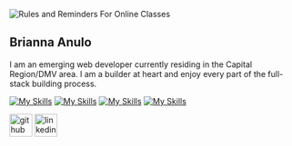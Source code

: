 
![Rules and Reminders For Online Classes](https://github.com/bristeele99/bristeele99/assets/148241566/114b658a-f0eb-4e83-af31-fb6ed9931b1e)

## Brianna Anulo

I am an emerging web developer currently residing in the Capital Region/DMV area. I am a builder at heart and enjoy every part of the full-stack building process.  

[![My Skills](https://skillicons.dev/icons?i=react&perline=1)](https://skillicons.dev)
[![My Skills](https://skillicons.dev/icons?i=js&perline=1)](https://skillicons.dev)
[![My Skills](https://skillicons.dev/icons?i=css&perline=1)](https://skillicons.dev)
[![My Skills](https://skillicons.dev/icons?i=html&perline=1)](https://skillicons.dev)



[<img src='https://cdn.jsdelivr.net/npm/simple-icons@3.0.1/icons/github.svg' alt='github' height='40'>](https://github.com/bristeele99)  [<img src='https://cdn.jsdelivr.net/npm/simple-icons@3.0.1/icons/linkedin.svg' alt='linkedin' height='40'>](https://www.linkedin.com/in/bristeele99/)  



  
